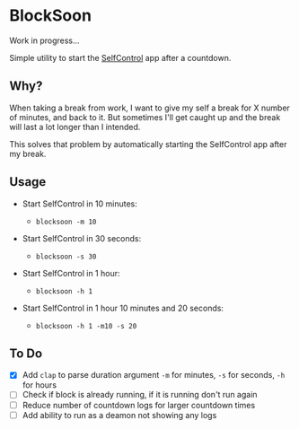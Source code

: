 # BlockSoon

Work in progress...

Simple utility to start the [SelfControl](https://github.com/SelfControlApp/selfcontrol) app after a countdown.

## Why?

When taking a break from work, I want to give my self a break for X number of minutes, and back to it. But sometimes I'll get caught up and the break will last a lot longer than I intended. 

This solves that problem by automatically starting the SelfControl app after my break. 

## Usage

* Start SelfControl in 10 minutes:
  * `blocksoon -m 10`

* Start SelfControl in 30 seconds:
  * `blocksoon -s 30`

* Start SelfControl in 1 hour:
  * `blocksoon -h 1`

* Start SelfControl in 1 hour 10 minutes and 20 seconds:
  * `blocksoon -h 1 -m10 -s 20`

## To Do
- [X] Add `clap` to parse duration argument `-m` for minutes, `-s` for seconds, `-h` for hours
- [ ] Check if block is already running, if it is running don't run again
- [ ] Reduce number of countdown logs for larger countdown times
- [ ] Add ability to run as a deamon not showing any logs
